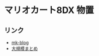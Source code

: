 # マリオカート8DX 物置

## リンク
* [mk-blog](http://japan-mk.blog.jp/)
* [大規模まとめ](https://docs.google.com/spreadsheets/d/1B8-jhw94M_ssElSMH7SeuLBB7vvMbJGiNNnf0JSzCHw/edit?usp=sharing)
